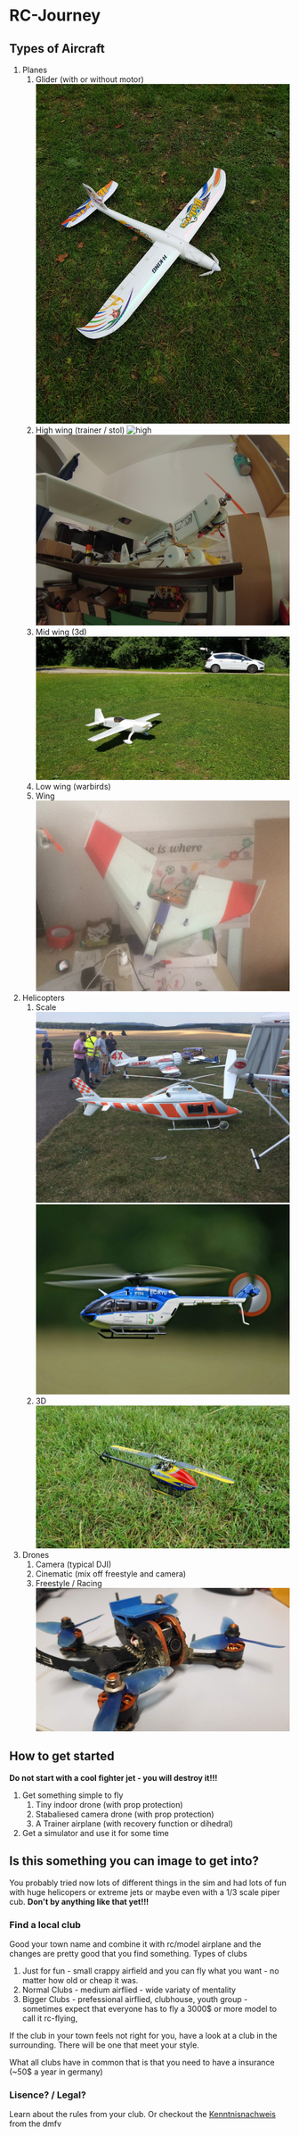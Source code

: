 # RC-Journey

## Types of Aircraft

1. Planes
   1. Glider (with or without motor) ![glider](glider.jpg)
   2. High wing (trainer / stol) ![high](highwing.jpg) ![high2](highwing2.JPG)
   3. Mid wing (3d) ![mid](3d.jpg)
   4. Low wing (warbirds)
   5. Wing ![wing](wing.JPG)
1. Helicopters
   1. Scale ![scaleheli](scaleheli.JPG) ![scaleheli2](scaleheli2.jpeg)
   2. 3D ![3dheli](3dheli.jpg)
1. Drones
   1. Camera (typical DJI)
   2. Cinematic (mix off freestyle and camera)
   3. Freestyle / Racing ![freestyle](freestyle.jpg)
  
## How to get started

**Do not start with a cool fighter jet - you will destroy it!!!**

1. Get something simple to fly
    1. Tiny indoor drone (with prop protection)
    2. Stabaliesed camera drone (with prop protection)
    3. A Trainer airplane (with recovery function or dihedral)
2. Get a simulator and use it for some time

## Is this something you can image to get into?

You probably tried now lots of different things in the sim and had lots of fun with huge helicopers or extreme jets or maybe even with a 1/3 scale piper cub. **Don't by anything like that yet!!!**

### Find a local club

Good your town name and combine it with rc/model airplane and the changes are pretty good that you find something.
Types of clubs
1. Just for fun - small crappy airfield and you can fly what you want - no matter how old or cheap it was.
2. Normal Clubs - medium airflied - wide variaty of mentality
3. Bigger Clubs - prefessional airflied, clubhouse, youth group - sometimes expect that everyone has to fly a 3000$ or more model to call it rc-flying, 

If the club in your town feels not right for you, have a look at a club in the surrounding. There will be one that meet your style.

What all clubs have in common that is that you need to have a insurance (~50$ a year in germany)

### Lisence? / Legal?

Learn about the rules from your club. Or checkout the [Kenntnisnachweis](https://kenntnisnachweisonline.dmfv.aero/) from the dmfv

